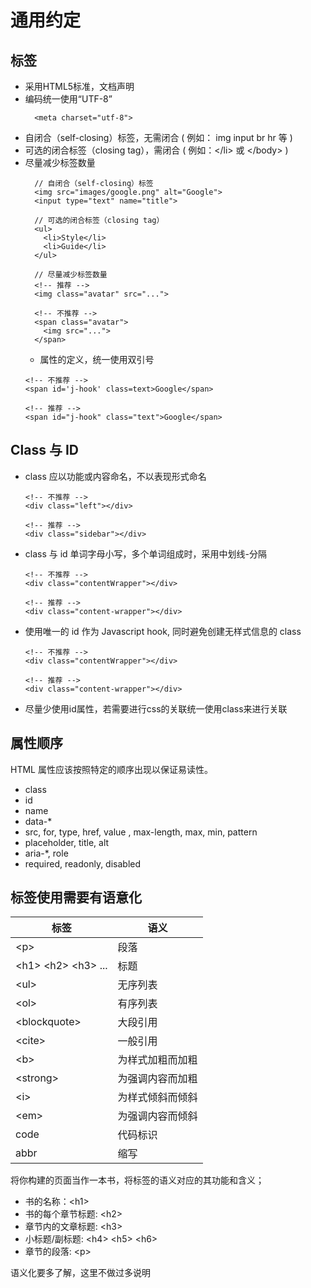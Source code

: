 # 通用约定
## 标签
  * 采用HTML5标准，文档声明 <!DOCTYPE html>
  * 编码统一使用“UTF-8”
    ```
      <meta charset="utf-8">
    ```
  * 自闭合（self-closing）标签，无需闭合 ( 例如： img input br hr 等 )
  * 可选的闭合标签（closing tag），需闭合 ( 例如：\</li> 或 \</body> )
  * 尽量减少标签数量
    ```
      // 自闭合（self-closing）标签
      <img src="images/google.png" alt="Google">
      <input type="text" name="title">

      // 可选的闭合标签（closing tag）
      <ul>
        <li>Style</li>
        <li>Guide</li>
      </ul>

      // 尽量减少标签数量
      <!-- 推荐 -->
      <img class="avatar" src="...">

      <!-- 不推荐 -->
      <span class="avatar">
        <img src="...">
      </span>
    ```
    * 属性的定义，统一使用双引号
    ```
    <!-- 不推荐 -->
    <span id='j-hook' class=text>Google</span>

    <!-- 推荐 -->
    <span id="j-hook" class="text">Google</span>
    ```
## Class 与 ID
  * class 应以功能或内容命名，不以表现形式命名
    ```
    <!-- 不推荐 -->
    <div class="left"></div>

    <!-- 推荐 -->
    <div class="sidebar"></div>
    ```
  * class 与 id 单词字母小写，多个单词组成时，采用中划线-分隔
    ```
    <!-- 不推荐 -->
    <div class="contentWrapper"></div>

    <!-- 推荐 -->
    <div class="content-wrapper"></div>
    ```
  * 使用唯一的 id 作为 Javascript hook, 同时避免创建无样式信息的 class
    ```
    <!-- 不推荐 -->
    <div class="contentWrapper"></div>

    <!-- 推荐 -->
    <div class="content-wrapper"></div>
    ```
  * 尽量少使用id属性，若需要进行css的关联统一使用class来进行关联
## 属性顺序
  HTML 属性应该按照特定的顺序出现以保证易读性。
  * class
  * id
  * name
  * data-*
  * src, for, type, href, value , max-length, max, min, pattern
  * placeholder, title, alt
  * aria-*, role
  * required, readonly, disabled
## 标签使用需要有语意化
  标签|语义
  --|--
  &lt;p&gt;|	段落
  &lt;h1&gt; &lt;h2&gt; &lt;h3&gt; ...|	标题
  &lt;ul&gt;	|无序列表
  &lt;ol&gt;|	有序列表
  &lt;blockquote&gt;|	大段引用
  &lt;cite&gt;|	一般引用
  &lt;b&gt;|	为样式加粗而加粗
  &lt;strong&gt;|	为强调内容而加粗
  &lt;i&gt;|	为样式倾斜而倾斜
  &lt;em&gt;|	为强调内容而倾斜
  code	|代码标识
  abbr	|缩写
将你构建的页面当作一本书，将标签的语义对应的其功能和含义；

  * 书的名称：&lt;h1&gt;
  * 书的每个章节标题: &lt;h2&gt;
  * 章节内的文章标题: &lt;h3&gt;
  * 小标题/副标题: &lt;h4&gt; &lt;h5&gt; &lt;h6&gt;
  * 章节的段落: &lt;p&gt;

语义化要多了解，这里不做过多说明